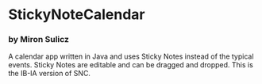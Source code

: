 # StickyNoteCalendar
### by Miron Sulicz
A calendar app written in Java and uses Sticky Notes instead of the typical events.
Sticky Notes are editable and can be dragged and dropped. 
This is the IB-IA version of SNC.
